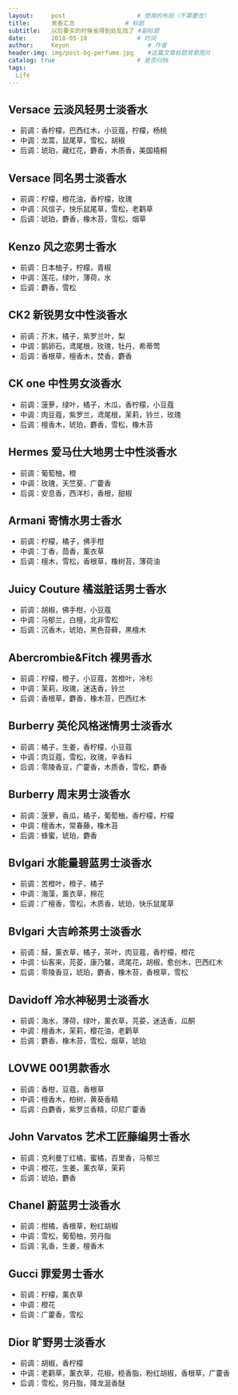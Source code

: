 ```yaml
---
layout:     post                    # 使用的布局（不需要改）
title:      男香汇总              # 标题 
subtitle:   以后要买的时候省得到处乱找了 #副标题
date:       2018-05-10              # 时间
author:     Keyon                      # 作者
header-img: img/post-bg-perfume.jpg    #这篇文章标题背景图片
catalog: true                       # 是否归档
tags:
  Life
---
```


## Versace 云淡风轻男士淡香水
* 前调：香柠檬，巴西红木，小豆蔻，柠檬，杨桃
* 中调：龙蒿，鼠尾草，雪松，胡椒
* 后调：琥珀，藏红花，麝香，木质香，美国梧桐

## Versace 同名男士淡香水
* 前调：柠檬，橙花油，香柠檬，玫瑰 
* 中调：风信子，快乐鼠尾草，雪松，老鹳草
* 后调：琥珀，麝香，橡木苔，雪松，烟草

## Kenzo 风之恋男士香水
* 前调：日本柚子，柠檬，青椒
* 中调：莲花，绿叶，薄荷，水
* 后调：麝香，雪松

## CK2 新锐男女中性淡香水
* 前调：芥末，橘子，紫罗兰叶，梨 
* 中调：鹅卵石，鸢尾根，玫瑰，牡丹，希蒂莺
* 后调：香根草，檀香木，焚香，麝香

## CK one 中性男女淡香水
* 前调：菠萝，绿叶，橘子，木瓜，香柠檬，小豆蔻
* 中调：肉豆蔻，紫罗兰，鸢尾根，茉莉，铃兰，玫瑰
* 后调：檀香木，琥珀，麝香，雪松，橡木苔

## Hermes 爱马仕大地男士中性淡香水
* 前调：葡萄柚，橙
* 中调：玫瑰，天竺葵，广藿香
* 后调：安息香，西洋杉，香根，甜椒

## Armani 寄情水男士香水
* 前调：柠檬，橘子，佛手柑
* 中调：丁香，茴香，薰衣草
* 后调：檀木，雪松，香根草，橡树苔，薄荷油

## Juicy Couture 橘滋脏话男士香水
* 前调：胡椒，佛手柑，小豆蔻
* 中调：马郁兰，白檀，北非雪松
* 后调：沉香木，琥珀，黑色苔藓，黑檀木

## Abercrombie&Fitch 裸男香水
* 前调：柠檬，橙子，小豆蔻，苦橙叶，冷杉
* 中调：茉莉，玫瑰，迷迭香，铃兰
* 后调：香根草，麝香，橡木苔，巴西红木

## Burberry 英伦风格迷情男士淡香水
* 前调：橘子，生姜，香柠檬，小豆蔻
* 中调：肉豆蔻，雪松，玫瑰，辛香料
* 后调：零陵香豆，广藿香，木质香，雪松，麝香

## Burberry 周末男士淡香水
* 前调：菠萝，香瓜，橘子，葡萄柚，香柠檬，柠檬
* 中调：檀香木，常春藤，橡木苔
* 后调：蜂蜜，琥珀，麝香

## Bvlgari 水能量碧蓝男士淡香水
* 前调：苦橙叶，橙子，橘子
* 中调：海藻，薰衣草，棉花
* 后调：广檀香，雪松，木质香，琥珀，快乐鼠尾草

## Bvlgari 大吉岭茶男士淡香水
* 前调：醛，薰衣草，橘子，茶叶，肉豆蔻，香柠檬，橙花
* 中调：仙客来，芫荽，康乃馨，鸢尾花，胡椒，愈创木，巴西红木
* 后调：零陵香豆，琥珀，麝香，橡木苔，香根草，雪松

## Davidoff 冷水神秘男士淡香水
* 前调：海水，薄荷，绿叶，薰衣草，芫荽，迷迭香，瓜酮
* 中调：檀香木，茉莉，樱花油，老鹳草
* 后调：麝香，橡木苔，雪松，烟草，琥珀

## LOVWE 001男款香水
* 前调：香柑，豆蔻，香根草
* 中调：檀香木，柏树，黄葵香精
* 后调：白麝香，紫罗兰香精，印尼广藿香

## John Varvatos 艺术工匠藤编男士香水
* 前调：克利曼丁红橘，蜜橘，百里香，马郁兰
* 中调：橙花，生姜，薰衣草，茉莉
* 后调：琥珀，麝香

## Chanel 蔚蓝男士淡香水
* 前调：柑橘，香根草，粉红胡椒
* 中调：雪松，葡萄柚，劳丹脂
* 后调：乳香，生姜，檀香木

## Gucci 罪爱男士香水
* 前调：柠檬，薰衣草
* 中调：橙花
* 后调：广藿香，雪松

## Dior 旷野男士淡香水
* 前调：胡椒，香柠檬
* 中调：老鹳草，薰衣草，花椒，榄香脂，粉红胡椒，香根草，广藿香
* 后调：雪松，劳丹脂，降龙涎香醚